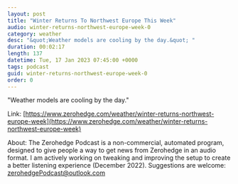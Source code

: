 ```yaml
---
layout: post
title: "Winter Returns To Northwest Europe This Week"
audio: winter-returns-northwest-europe-week-0
category: weather
desc: "&quot;Weather models are cooling by the day.&quot; "
duration: 00:02:17
length: 137
datetime: Tue, 17 Jan 2023 07:45:00 +0000
tags: podcast
guid: winter-returns-northwest-europe-week-0
order: 0
---
```

&quot;Weather models are cooling by the day.&quot; 

Link: [https://www.zerohedge.com/weather/winter-returns-northwest-europe-week](https://www.zerohedge.com/weather/winter-returns-northwest-europe-week)

About: The Zerohedge Podcast is a non-commercial, automated program, designed to give people a way to get news from Zerohedge in an audio format.  I am actively working on tweaking and improving the setup to create a better listening experience (December 2022).  Suggestions are welcome: [zerohedgePodcast@outlook.com](mailto:zerohedgePodcast@outlook.com)